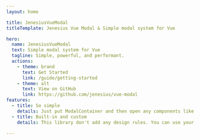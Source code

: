 ```yaml
---
layout: home

title: JenesiusVueModal
titleTemplate: Jenesius Vue Modal & Simple modal system for Vue

hero:
  name: JenesiusVueModal
  text: Simple modal system for Vue
  tagline: Simple, powerful, and performant.
  actions:
    - theme: brand
      text: Get Started
      link: /guide/getting-started
    - theme: alt
      text: View on GitHub
      link: https://github.com/jenesius/vue-modal
features:
  - title: So simple
    details: Just put ModalContainer and then open any components like modal windows.
  - title: Built-in and custom
    details: This library don't add any design rules. You can use your components with your css classes.

---
```

